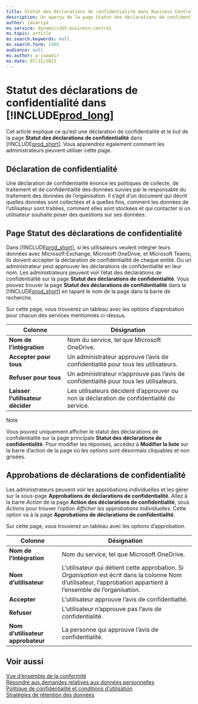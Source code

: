 ```yaml
---
title: Statut des déclarations de confidentialité dans Business Central
description: Un aperçu de la page Statut des déclarations de confidentialité dans Business Central
author: javariya
ms.service: dynamics365-business-central
ms.topic: article
ms.search.keywords: null
ms.search.form: 1565
audience: null
ms.author: a-jaaamir
ms.date: 07/21/2022
---
```


# <a name="privacy-notices-status-in-"></a><a name="privacy-notices-status-in-"></a><a name="privacy-notices-status-in-"></a>Statut des déclarations de confidentialité dans [!INCLUDE[prod_long](includes/prod_long.md)]

Cet article explique ce qu’est une déclaration de confidentialité et le but de la page **Statut des déclarations de confidentialité** dans [!INCLUDE[prod_short](includes/prod_short.md)]. Vous apprendrez également comment les administrateurs peuvent utiliser cette page.

## <a name="privacy-notice"></a><a name="privacy-notice"></a><a name="privacy-notice"></a>Déclaration de confidentialité

Une déclaration de confidentialité énonce les politiques de collecte, de traitement et de confidentialité des données suivies par le responsable du traitement des données de l’organisation. Il s’agit d’un document qui décrit quelles données sont collectées et à quelles fins, comment les données de l’utilisateur sont traitées, comment elles sont stockées et qui contacter si un utilisateur souhaite poser des questions sur ses données. 

## <a name="privacy-notices-status-page"></a><a name="privacy-notices-status-page"></a><a name="privacy-notices-status-page"></a>Page Statut des déclarations de confidentialité

Dans [!INCLUDE[prod_short](includes/prod_short.md)], si les utilisateurs veulent intégrer leurs données avec Microsoft Exchange, Microsoft OneDrive, et Microsoft Teams, ils doivent accepter la déclaration de confidentialité de chaque entité. Ou un administrateur peut approuver les déclarations de confidentialité en leur nom. Les administrateurs peuvent voir l’état des déclarations de confidentialité sur la page **Statut des déclarations de confidentialité**. Vous pouvez trouver la page **Statut des déclarations de confidentialité** dans la [!INCLUDE[prod_short](includes/prod_short.md)] en tapant le nom de la page dans la barre de recherche.  

Sur cette page, vous trouverez un tableau avec les options d’approbation pour chacun des services mentionnés ci-dessus. 

| Colonne | Désignation |
| ----------- | ----------- | 
| **Nom de l’intégration** | Nom du service, tel que Microsoft OneDrive. |
| **Accepter pour tous** | Un administrateur approuve l’avis de confidentialité pour tous les utilisateurs. |
| **Refuser pour tous** | Un administrateur n’approuve pas l’avis de confidentialité pour tous les utilisateurs. |
| **Laisser l’utilisateur décider** | Les utilisateurs décident d’approuver ou non la déclaration de confidentialité du service. |

> [!NOTE]
> Vous pouvez uniquement afficher le statut des déclarations de confidentialité sur la page principale **Statut des déclarations de confidentialité**. Pour modifier les réponses, accédez à **Modifier la liste** sur la barre d’action de la page où les options sont désormais cliquables et non grisées.

## <a name="privacy-notice-approvals"></a><a name="privacy-notice-approvals"></a><a name="privacy-notice-approvals"></a>Approbations de déclarations de confidentialité

Les administrateurs peuvent voir les approbations individuelles et les gérer sur la sous-page **Approbations de déclarations de confidentialité**. Allez à la barre *Action* de la page **Action des déclarations de confidentialité**, sous *Actions* pour trouver l’option *Afficher les approbations individuelles*. Cette option va à la page **Approbations de déclarations de confidentialité**.<br>

Sur cette page, vous trouverez un tableau avec les options d’approbation. 

| Colonne | Désignation |
| ----------- | ----------- | 
| **Nom de l’intégration** | Nom du service, tel que Microsoft OneDrive. |
| **Nom d’utilisateur** | L’utilisateur qui détient cette approbation. Si *Organisation* est écrit dans la colonne Nom d’utilisateur, l’approbation appartient à l’ensemble de l’organisation. 
| **Accepter** | L’utilisateur approuve l’avis de confidentialité. |
| **Refuser** | L’utilisateur n’approuve pas l’avis de confidentialité. |
| **Nom d’utilisateur approbateur** | La personne qui approuve l’avis de confidentialité. |

## <a name="see-also"></a><a name="see-also"></a><a name="see-also"></a>Voir aussi

[Vue d’ensemble de la conformité  ](/dynamics365/business-central/compliance/compliance-overview)  
[Répondre aux demandes relatives aux données personnelles  ](/dynamics365/business-central/admin-responding-to-requests-about-personal-data)  
[Politique de confidentialité et conditions d’utilisation ](/dynamics365/business-central/dev-itpro/developer/readiness/readiness-checklist-i-privacypolicy-termsofuse)  
[Stratégies de rétention des données](/dynamics365-release-plan/2020wave2/smb/dynamics365-business-central/define-retention-policies) 
